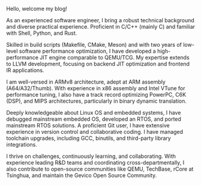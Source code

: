 Hello, welcome my blog!

As an experienced software engineer, I bring a robust technical background and diverse practical experience. Proficient in C/C++ (mainly C) and familiar with Shell, Python, and Rust.

Skilled in build scripts (Makefile, CMake, Meson) and with two years of low-level software performance optimization, I have developed a high-performance JIT engine comparable to QEMU/TCG. My expertise extends to LLVM development, focusing on backend JIT optimization and frontend IR applications.

I am well-versed in ARMv8 architecture, adept at ARM assembly (A64/A32/Thumb). With experience in x86 assembly and Intel VTune for performance tuning, I also have a track record optimizing PowerPC, C6K (DSP), and MIPS architectures, particularly in binary dynamic translation.

Deeply knowledgeable about Linux OS and embedded systems, I have debugged mainstream embedded OS, developed an RTOS, and ported mainstream RTOS solutions. A proficient Git user, I have extensive experience in version control and collaborative coding. I have managed toolchain upgrades, including GCC, binutils, and third-party library integrations.

I thrive on challenges, continuously learning, and collaborating. With experience leading R&D teams and coordinating cross-departmentally, I also contribute to open-source communities like QEMU, TechBase, rCore at Tsinghua, and maintain the Gevico Open Source Community.
